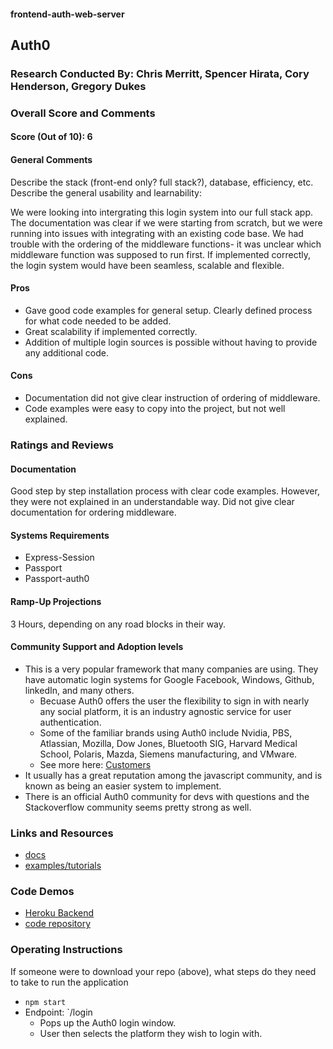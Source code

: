 #### frontend-auth-web-server
## Auth0

### Research Conducted By: Chris Merritt, Spencer Hirata, Cory Henderson, Gregory Dukes

### Overall Score and Comments
#### Score (Out of 10): 6
#### General Comments
Describe the stack (front-end only? full stack?), database, efficiency, etc. Describe the general usability and learnability:

We were looking into intergrating this login system into our full stack app. The documentation was clear if we were starting from scratch, but we were running into issues with integrating with an existing code base. We had trouble with the ordering of the middleware functions- it was unclear which middleware function was supposed to run first. If implemented correctly, the login system would have been seamless, scalable and flexible.

#### Pros
* Gave good code examples for general setup. Clearly defined process for what code needed to be added.
* Great scalability if implemented correctly. 
* Addition of multiple login sources is possible without having to provide any additional code.

#### Cons
* Documentation did not give clear instruction of ordering of middleware. 
* Code examples were easy to copy into the project, but not well explained.

### Ratings and Reviews
#### Documentation
Good step by step installation process with clear code examples. However, they were not explained in an understandable way. Did not give clear documentation for ordering middleware.  

#### Systems Requirements
* Express-Session
* Passport
* Passport-auth0


#### Ramp-Up Projections
3 Hours, depending on any road blocks in their way.

#### Community Support and Adoption levels
* This is a very popular framework that many companies are using. They have automatic login systems for Google Facebook, Windows, Github, linkedIn, and many others.
  * Becuase Auth0 offers the user the flexibility to sign in with nearly any social platform, it is an industry agnostic service for user authentication.
  * Some of the familiar brands using Auth0 include Nvidia, PBS, Atlassian, Mozilla, Dow Jones, Bluetooth SIG, Harvard Medical School, Polaris, Mazda, Siemens manufacturing, and VMware.
  * See more here: [Customers](https://auth0.com/customers)
* It usually has a great reputation among the javascript community, and is known as being an easier system to implement.
* There is an official Auth0 community for devs with questions and the Stackoverflow community seems pretty strong as well.


### Links and Resources
* [docs](https://auth0.com/docs/)
* [examples/tutorials](https://auth0.com/docs/quickstart/webapp)

### Code Demos
* [Heroku Backend](https://lab12-group-backend.herokuapp.com/)
* [code repository](https://github.com/401-advanced-javascript-merritt/group-auth-server/tree/submission)

### Operating Instructions
If someone were to download your repo (above), what steps do they need to take to run the application
* `npm start`
* Endpoint: `/login
  * Pops up the Auth0 login window.
  * User then selects the platform they wish to login with.

